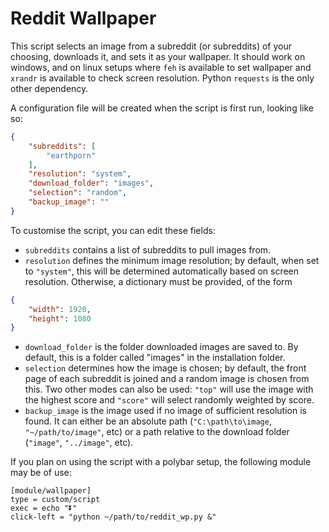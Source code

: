 # Reddit Wallpaper

This script selects an image from a subreddit (or subreddits) of your choosing, downloads it, and sets it as your wallpaper. It should work on windows, and on linux setups where ```feh``` is available to set wallpaper and ```xrandr``` is available to check screen resolution. Python ```requests``` is the only other dependency.


A configuration file will be created when the script is first run, looking like so:

```json
{
    "subreddits": [
        "earthporn"
    ],
    "resolution": "system",
    "download_folder": "images",
    "selection": "random",
    "backup_image": ""
}
```

To customise the script, you can edit these fields:
* ```subreddits``` contains a list of subreddits to pull images from.
* ```resolution``` defines the minimum image resolution; by default, when set to ```"system"```, this will be determined automatically based on screen resolution. Otherwise, a dictionary must be provided, of the form
```json
{
    "width": 1920,
    "height": 1080
}
```
* ```download_folder``` is the folder downloaded images are saved to. By default, this is a folder called "images" in the installation folder.
* ```selection``` determines how the image is chosen; by default, the front page of each subreddit is joined and a random image is chosen from this. Two other modes can also be used: ```"top"``` will use the image with the highest score and ```"score"``` will select randomly weighted by score.
* ```backup_image``` is the image used if no image of sufficient resolution is found. It can either be an absolute path (```"C:\path\to\image```, ```"~/path/to/image"```, etc) or a path relative to the download folder (```"image"```, ```"../image"```, etc).

If you plan on using the script with a polybar setup, the following module may be of use:

```
[module/wallpaper]
type = custom/script
exec = echo "⏬"
click-left = "python ~/path/to/reddit_wp.py &"
```
